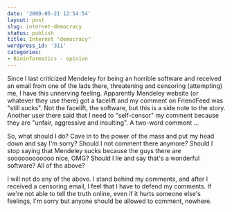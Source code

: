```yaml
---
date: '2009-05-21 12:54:54'
layout: post
slug: internet-democracy
status: publish
title: Internet "democracy"
wordpress_id: '311'
categories:
- Bioinformatics - opinion
---
```


Since I last criticized Mendeley for being an horrible software and received an email from one of the lads there, threatening and censoring (attempting) me, I have this unnerving feeling. Apparently Mendeley website (or whatever they use there) got a facelift and my comment on FriendFeed was "still sucks". Not the facelift, the software, but this is a side note to the story. Another user there said that I need to "self-censor" my comment because they are "unfair, aggressive and insulting". A two-word comment ...

So, what should I do? Cave in to the power of the mass and put my head down and say I'm sorry? Should I not comment there anymore? Should I stop saying that Mendeley sucks because the guys there are soooooooooooo nice, OMG? Should I lie and say that's a wonderful software? All of the above? 

I will not do any of the above. I stand behind my comments, and after I received a censoring email, I feel that I have to defend my comments. If we're not able to tell the truth online, even if it hurts someone else's feelings, I'm sorry but anyone should be allowed to comment, nowhere. 
